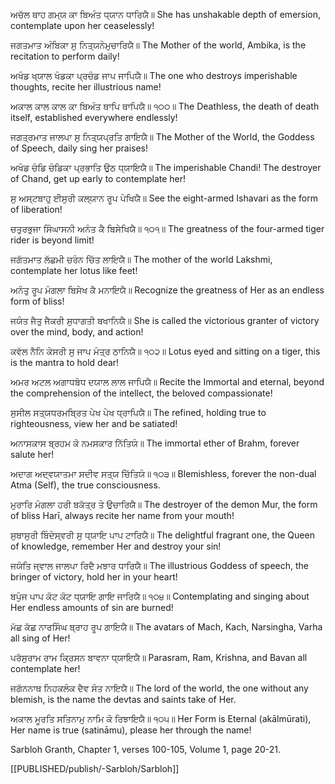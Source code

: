 ਅਚੱਲ ਥਾਹ ਗਮ੍ਯ ਕਾ ਬਿਅੰਤ ਧ੍ਯਾਨ ਧਾਰਿਯੈ॥
She has unshakable depth of emersion, contemplate upon her ceaselessly! 

ਜਗਤਮਾਤ ਅੰਬਿਕਾ ਸੁ ਨਿਤ੍ਯਨੇਮੁਚਾਰਿਯੈ॥
The Mother of the world, Ambika, is the recitation to perform daily! 

ਅਖੰਡ ਖ੍ਯਾਲ ਖੰਡਕਾ ਪ੍ਰਚੰਡ ਜਾਪ ਜਾਪਿਯੈ॥
The one who destroys imperishable thoughts, recite her illustrious name!

ਅਕਾਲ ਕਾਲ ਕਾਲ ਕਾ ਬਿਅੰਤ ਥਾਪਿ ਥਾਪਿਯੈ॥ ੧੦੦॥
The Deathless, the death of death itself, established everywhere endlessly! 
  
ਜਗਤ੍ਰਮਾਤ ਜਾਲਪਾ ਸੁ ਨਿਤ੍ਯਪ੍ਰਤਿ ਗਾਇਯੈ॥
The Mother of the World, the Goddess of Speech, daily sing her praises!

ਅਖੰਡ ਚੰਡਿ ਚੰਡਿਕਾ ਪ੍ਰਭਾਤਿ ਉਠ ਧ੍ਯਾਇਯੈ॥
The imperishable Chandi! The destroyer of Chand, get up early to contemplate her! 

ਸੁ ਅਸ੍ਟਬਾਹੁ ਈਸੁਰੀ ਕਲ੍ਯਾਨ ਰੂਪ ਪੇਖਿਯੈ॥
See the eight-armed Ishavari as the form of liberation!

ਚਤੁਰਭੁਜਾ ਸਿੰਘਾਸਨੀ ਅਨੰਤ ਕੈ ਬਿਸੇਖਿਯੈ॥ ੧੦੧॥
The greatness of the four-armed tiger rider is beyond limit!   

ਜਗੱਤਮਾਤ ਲੱਛਮੀ ਚਰੰਨ ਚਿੱਤ ਲਾਇਯੈ॥
The mother of the world Lakshmi, contemplate her lotus like feet! 

ਅਨੰਤੁ ਰੂਪ ਮੰਗਲਾ ਬਿਸੇਖ ਕੈ ਮਨਾਇਯੈ॥
Recognize the greatness of Her as an endless form of bliss!

ਜਯੰਤ ਜੈਤੁ ਜੈਕਰੀ ਸੁਧਾਗਤੀ ਬਖਾਨਿਯੈ॥
She is called the victorious granter of victory over the mind, body, and action!

ਕਵੱਲ ਨੈਨਿ ਕੇਸਰੀ ਸੁ ਜਾਪ ਮੰਤ੍ਰ ਠਾਨਿਯੈ॥ ੧੦੨॥
Lotus eyed and sitting on a tiger, this is the mantra to hold dear! 
  
ਅਮਰ ਅਟਲ ਅਗਾਧਬੋਧ ਦਯਾਲ ਲਾਲ ਜਾਪਿਯੈ॥
Recite the Immortal and eternal, beyond the comprehension of the intellect, the beloved compassionate!

ਸੁਸੀਲ ਸਤ੍ਯਧਰਮਬ੍ਰਿਤ ਪੇਖ ਪੇਖ ਧ੍ਰਾਪਿਯੈ॥
The refined, holding true to righteousness, view her and be satiated! 

ਅਨਾਸਕਾਸ ਬ੍ਰਹਮ ਕੋ ਨਮਸਕਾਰ ਨਿੱਤਿਯੰ॥
The immortal ether of Brahm, forever salute her! 

ਅਦਾਗ ਅਦ੍ਵਯਾਤਮਾ ਸਦੀਵ ਸਤ੍ਯ ਚਿੱਤਿਯੰ॥ ੧੦੩॥
Blemishless, forever the non-dual Atma (Self), the true consciousness.   

ਮੁਰਾਰਿ ਮੰਗਲਾ ਹਰੀ ਬਕੱਤ੍ਰ ਤੇ ਉਚਾਰਿਯੈ॥
The destroyer of the demon Mur, the form of bliss Harī, always recite her name from your mouth! 

ਸੁਬਾਸੁਰੀ ਬਿੰਦੇਸ੍ਵਰੀ ਸੁ ਧ੍ਯਾਇ ਪਾਪ ਟਾਰਿਯੈ॥
The delightful fragrant one, the Queen of knowledge, remember Her and destroy your sin!

ਜਯੰਤਿ ਜ੍ਵਾਲ ਜਾਲਪਾ ਰਿਦੈ ਮਝਾਰ ਧਾਰਿਯੈ॥
The illustrious Goddess of speech, the bringer of victory, hold her in your heart! 

ਬਪੁੰਜ ਪਾਪ ਕੋਟ ਕੋਟ ਧ੍ਯਾਇ ਗਾਇ ਜਾਰਿਯੈ॥ ੧੦੪॥
Contemplating and singing about Her endless amounts of sin are burned!   

ਮੱਛ ਕੱਛ ਨਾਰਸਿੰਘ ਬ੍ਰਾਹ ਰੂਪ ਗਾਇਯੈ॥
The avatars of Mach, Kach, Narsingha, Varha all sing of Her! 

ਪਰੱਸੁਰਾਮ ਰਾਮ ਕ੍ਰਿਸਨ ਬਾਵਨਾ ਧ੍ਯਾਇਯੈ॥
Parasram, Ram, Krishna, and Bavan all contemplate her! 

ਜਗੱਨਨਾਥ ਨਿਹਕਲੰਕ ਦੈਵ ਸੰਤ ਨਾਇਯੈ॥
The lord of the world, the one without any blemish, is the name the devtas and saints take of Her. 

ਅਕਾਲ ਮੂਰਤਿ ਸਤਿਨਾਮੁ ਨਾਮਿ ਕੋ ਰਿਝਾਇਯੈ॥ ੧੦੫॥
Her Form is Eternal (akālmūrati), Her name is true (satināmu), please her through the name!  

Sarbloh Granth, Chapter 1, verses 100-105, Volume 1, page 20-21. 

[[PUBLISHED/publish/-Sarbloh/Sarbloh]]
